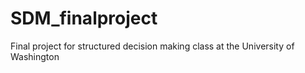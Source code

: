 # SDM_finalproject
Final project for structured decision making class at the University of Washington
